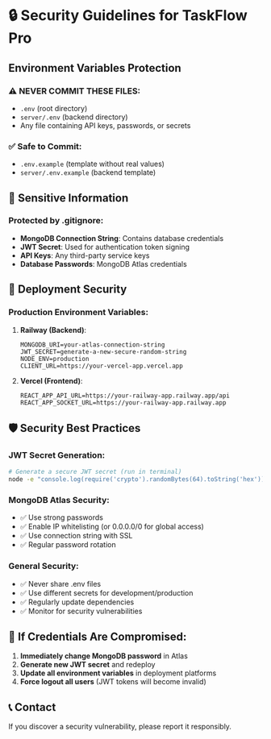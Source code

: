 # 🔒 Security Guidelines for TaskFlow Pro

## Environment Variables Protection

### ⚠️ NEVER COMMIT THESE FILES:
- `.env` (root directory)
- `server/.env` (backend directory)
- Any file containing API keys, passwords, or secrets

### ✅ Safe to Commit:
- `.env.example` (template without real values)
- `server/.env.example` (backend template)

## 🔑 Sensitive Information

### Protected by .gitignore:
- **MongoDB Connection String**: Contains database credentials
- **JWT Secret**: Used for authentication token signing
- **API Keys**: Any third-party service keys
- **Database Passwords**: MongoDB Atlas credentials

## 🚀 Deployment Security

### Production Environment Variables:
1. **Railway (Backend)**:
   ```
   MONGODB_URI=your-atlas-connection-string
   JWT_SECRET=generate-a-new-secure-random-string
   NODE_ENV=production
   CLIENT_URL=https://your-vercel-app.vercel.app
   ```

2. **Vercel (Frontend)**:
   ```
   REACT_APP_API_URL=https://your-railway-app.railway.app/api
   REACT_APP_SOCKET_URL=https://your-railway-app.railway.app
   ```

## 🛡️ Security Best Practices

### JWT Secret Generation:
```bash
# Generate a secure JWT secret (run in terminal)
node -e "console.log(require('crypto').randomBytes(64).toString('hex'))"
```

### MongoDB Atlas Security:
- ✅ Use strong passwords
- ✅ Enable IP whitelisting (or 0.0.0.0/0 for global access)
- ✅ Use connection string with SSL
- ✅ Regular password rotation

### General Security:
- ✅ Never share .env files
- ✅ Use different secrets for development/production
- ✅ Regularly update dependencies
- ✅ Monitor for security vulnerabilities

## 🚨 If Credentials Are Compromised:

1. **Immediately change MongoDB password** in Atlas
2. **Generate new JWT secret** and redeploy
3. **Update all environment variables** in deployment platforms
4. **Force logout all users** (JWT tokens will become invalid)

## 📞 Contact

If you discover a security vulnerability, please report it responsibly.
